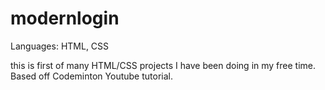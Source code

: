# modernlogin
Languages: HTML, CSS

this is first of many HTML/CSS projects I have been doing in my free time. Based off Codeminton Youtube tutorial.
